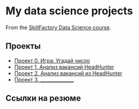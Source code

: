 # My data science projects

From the [SkillFactory Data Science course](https://skillfactory.ru/data-scientist).

## Проекты

* [Проект 0. Игра: Угадай число](project_0v1)
* [Проект 1. Анализ вакансий HeadHunter](project_1)
* [Проект 2. Анализ вакансий из HeadHunter](project_2)
* [Проект 3. ______________](_____)

## Ссылки на резюме
